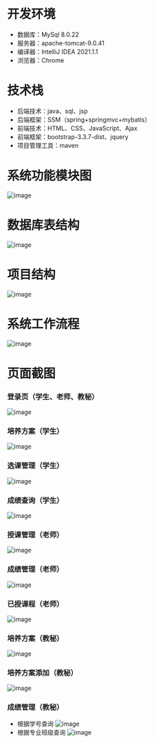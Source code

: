 # 开发环境
- 数据库：MySql 8.0.22
- 服务器：apache-tomcat-9.0.41
- 编译器：IntelliJ IDEA 2021.1.1
- 浏览器：Chrome
# 技术栈
- 后端技术：java、sql、jsp
- 后端框架：SSM（spring+springmvc+mybatis）
- 前端技术：HTML、CSS、JavaScript、Ajax
- 前端框架：bootstrap-3.3.7-dist、jquery
- 项目管理工具：maven
# 系统功能模块图
![image](https://user-images.githubusercontent.com/39235304/124376655-a5593400-dcda-11eb-8a60-dde2a7ebd96d.png)
# 数据库表结构
![image](https://user-images.githubusercontent.com/39235304/124376666-adb16f00-dcda-11eb-9f80-706a4e11877d.png)
# 项目结构
![image](https://user-images.githubusercontent.com/39235304/124376676-b99d3100-dcda-11eb-82a2-6fd8005c2a1c.png)
# 系统工作流程
![image](https://user-images.githubusercontent.com/39235304/124376694-cd489780-dcda-11eb-8475-322a2acd4f50.png)
# 页面截图
### 登录页（学生、老师、教秘）
![image](https://user-images.githubusercontent.com/39235304/124376741-07b23480-dcdb-11eb-8250-52fbe43a3a99.png)
### 培养方案（学生）
![image](https://user-images.githubusercontent.com/39235304/124376813-5790fb80-dcdb-11eb-9beb-4faf25e389a1.png)
### 选课管理（学生）
![image](https://user-images.githubusercontent.com/39235304/124376834-68da0800-dcdb-11eb-8eff-82f48f317e1c.png)
### 成绩查询（学生）
![image](https://user-images.githubusercontent.com/39235304/124376843-71cad980-dcdb-11eb-9840-467a115eef9f.png)
### 授课管理（老师）
![image](https://user-images.githubusercontent.com/39235304/124376852-8018f580-dcdb-11eb-99a0-bbc5ddcfc80e.png)
### 成绩管理（老师）
![image](https://user-images.githubusercontent.com/39235304/124376862-8b6c2100-dcdb-11eb-8832-ef912dd7a6cd.png)
### 已授课程（老师）
![image](https://user-images.githubusercontent.com/39235304/124376876-9a52d380-dcdb-11eb-85f1-2aca2dc84d65.png)
### 培养方案（教秘）
![image](https://user-images.githubusercontent.com/39235304/124376897-ae96d080-dcdb-11eb-8282-9dbd5a207bd3.png)
### 培养方案添加（教秘）
![image](https://user-images.githubusercontent.com/39235304/124376910-c1110a00-dcdb-11eb-919a-2d3ddf91782f.png)
### 成绩管理（教秘）
- 根据学号查询
![image](https://user-images.githubusercontent.com/39235304/124376938-ebfb5e00-dcdb-11eb-9ac2-81841f2766c9.png)
- 根据专业班级查询
![image](https://user-images.githubusercontent.com/39235304/124376955-fddd0100-dcdb-11eb-85f3-8b6ba2c23f6d.png)

